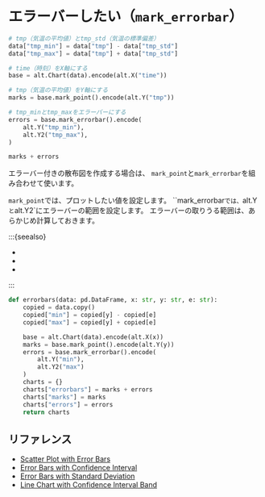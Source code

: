 # エラーバーしたい（``mark_errorbar``）

```python
# tmp（気温の平均値）とtmp_std（気温の標準偏差）
data["tmp_min"] = data["tmp"] - data["tmp_std"]
data["tmp_max"] = data["tmp"] + data["tmp_std"]

# time（時刻）をX軸にする
base = alt.Chart(data).encode(alt.X("time"))

# tmp（気温の平均値）をY軸にする
marks = base.mark_point().encode(alt.Y("tmp"))

# tmp_minとtmp_maxをエラーバーにする
errors = base.mark_errorbar().encode(
    alt.Y("tmp_min"),
    alt.Y2("tmp_max"),
)

marks + errors
```

エラーバー付きの散布図を作成する場合は、
``mark_point``と``mark_errorbar``を組み合わせて使います。

``mark_point``では、プロットしたい値を設定します。
``mark_errorbar`では、`alt.Y`と`alt.Y2`にエラーバーの範囲を設定します。
エラーバーの取りうる範囲は、あらかじめ計算しておきます。

:::{seealso}

- [](../pandas/pandas-plot-errorbars.md)
- [](../plotly/plotly-errorbars.md)
- [](../hvplot/hvplot-errorbars.md)

:::

```python
def errorbars(data: pd.DataFrame, x: str, y: str, e: str):
    copied = data.copy()
    copied["min"] = copied[y] - copied[e]
    copied["max"] = copied[y] + copied[e]

    base = alt.Chart(data).encode(alt.X(x))
    marks = base.mark_point().encode(alt.Y(y))
    errors = base.mark_errorbar().encode(
        alt.Y("min"),
        alt.Y2("max")
    )
    charts = {}
    charts["errorbars"] = marks + errors
    charts["marks"] = marks
    charts["errors"] = errors
    return charts
```

## リファレンス

- [Scatter Plot with Error Bars](https://altair-viz.github.io/gallery/simple_scatter_with_errorbars.html)
- [Error Bars with Confidence Interval](https://altair-viz.github.io/gallery/errorbars_with_ci.html)
- [Error Bars with Standard Deviation](https://altair-viz.github.io/gallery/errorbars_with_std.html)
- [Line Chart with Confidence Interval Band](https://altair-viz.github.io/gallery/line_with_ci.html)
